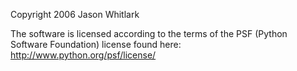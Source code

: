 Copyright 2006 Jason Whitlark

The software is licensed according to the terms of the PSF (Python Software Foundation) license found here: http://www.python.org/psf/license/